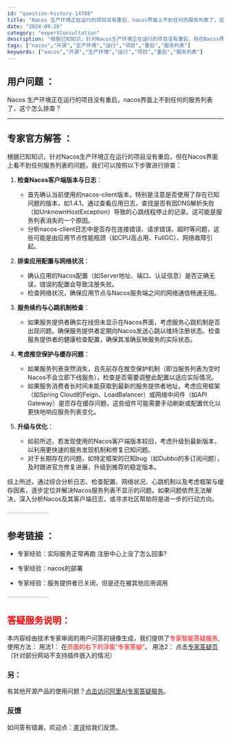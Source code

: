 ```yaml
---
id: "question-history-14708"
title: "Nacos 生产环境正在运行的项目没有重启，nacos界面上不到任何的服务列表了，这个怎么排查？"
date: "2024-09-26"
category: "expertConsultation"
description: "根据已知知识，针对Nacos生产环境正在运行的项目没有重启，但在Nacos界面上看不到任何服务列表的问题，我们可以按照以下步骤进行排查：1. **检查Nacos客户端版本与日志**：   - 首先确认当前使用的nacos-client版本，特别是注意是否使用了存在已知问题的版本，如1.4.1。通过查"
tags: ["nacos","开源","生产环境","运行","项目","重启","服务列表"]
keywords: ["nacos","开源","生产环境","运行","项目","重启","服务列表"]
---
```


## 用户问题 ： 
 Nacos 生产环境正在运行的项目没有重启，nacos界面上不到任何的服务列表了，这个怎么排查？  

---------------
## 专家官方解答 ：

根据已知知识，针对Nacos生产环境正在运行的项目没有重启，但在Nacos界面上看不到任何服务列表的问题，我们可以按照以下步骤进行排查：

1. **检查Nacos客户端版本与日志**：
   - 首先确认当前使用的nacos-client版本，特别是注意是否使用了存在已知问题的版本，如1.4.1。通过查看应用日志，查找是否有因DNS解析失败（如UnknownHostException）导致的心跳线程停止的记录。这可能是服务列表消失的一个原因。
   - 分析nacos-client日志中是否存在连接错误、请求错误、超时等问题，这些可能是由应用节点性能瓶颈（如CPU高占用、FullGC）、网络故障引起。

2. **排查应用配置与网络状况**：
   - 确认应用的Nacos配置（如Server地址、端口、认证信息）是否正确无误，错误的配置会导致注册失败。
   - 检查网络状况，确保应用节点与Nacos服务端之间的网络通信畅通无阻。

3. **服务续约与心跳机制检查**：
   - 如果服务提供者确实在线但未显示在Nacos界面，考虑服务心跳机制是否出现问题。确保服务提供者定期向Nacos发送心跳以维持注册状态。检查服务提供者的健康检查配置，确保其准确反映服务的实际状态。

4. **考虑推空保护与缓存问题**：
   - 如果服务列表突然消失，且先前存在推空保护机制（即当服务列表为空时Nacos不会立即下线服务），检查是否需要调整此配置以适应实际情况。
   - 如果服务消费者长时间未能获取到最新的服务提供者地址，考虑应用框架（如Spring Cloud的Feign、LoadBalancer）或网络中间件（如API Gateway）是否存在缓存问题，这些组件可能需要手动刷新或配置优化以更快地响应服务列表变化。

5. **升级与优化**：
   - 如前所述，若发现使用的Nacos客户端版本较旧，考虑升级到最新版本，以利用更快速的服务发现机制和修复已知问题。
   - 对于长期存在的问题，如特定框架的已知bug（如Dubbo的多订阅问题），及时跟进官方修复进展，升级到推荐的稳定版本。

综上所述，通过综合分析日志、检查配置、网络状况、心跳机制以及考虑框架与缓存因素，逐步定位并解决Nacos服务列表不显示的问题。如果问题依然无法解决，深入分析Nacos及其客户端日志，或寻求社区帮助将是进一步的行动方向。


<font color="#949494">---------------</font> 


## 参考链接 ：

* 专家经验：实际服务正常再跑 注册中心上没了怎么回事? 
 
 * 专家经验：nacos的部署 
 
 * 专家经验：服务提供者已关闭，但是还在被其他应用调用 


 <font color="#949494">---------------</font> 
 


## <font color="#FF0000">答疑服务说明：</font> 

本内容经由技术专家审阅的用户问答的镜像生成，我们提供了<font color="#FF0000">专家智能答疑服务</font>,使用方法：
用法1： 在<font color="#FF0000">页面的右下的浮窗”专家答疑“</font>。
用法2： 点击[专家答疑页](https://answer.opensource.alibaba.com/docs/intro)（针对部分网站不支持插件嵌入的情况）
### 另：


有其他开源产品的使用问题？[点击访问阿里AI专家答疑服务](https://answer.opensource.alibaba.com/docs/intro)。
### 反馈
如问答有错漏，欢迎点：[差评](https://ai.nacos.io/user/feedbackByEnhancerGradePOJOID?enhancerGradePOJOId=14729)给我们反馈。
